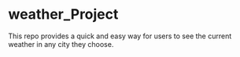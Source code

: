 # weather_Project
This repo provides a quick and easy way for users to see the current weather in any city they choose.
